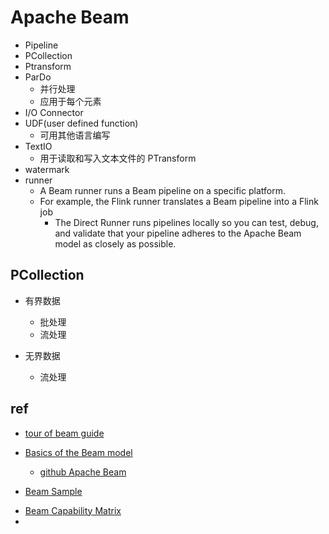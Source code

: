 # Apache Beam
+ Pipeline
+ PCollection
+ Ptransform
+ ParDo
    + 并行处理
    + 应用于每个元素
+ I/O Connector
+ UDF(user defined function)
    + 可用其他语言编写
+ TextIO
    + 用于读取和写入文本文件的 PTransform
+ watermark
+ runner
    + A Beam runner runs a Beam pipeline on a specific platform.
    + For example, the Flink runner translates a Beam pipeline into a Flink job
        + The Direct Runner runs pipelines locally so you can test, debug, and validate that your pipeline adheres to the Apache Beam model as closely as possible.

## PCollection
+ 有界数据
    + 批处理
    + 流处理

+ 无界数据
    + 流处理

## ref
+ [tour of beam guide](https://tour.beam.apache.org/tour/java/introduction/guide)

+ [Basics of the Beam model](https://beam.apache.org/documentation/basics/)
    + [github Apache Beam](https://github.com/apache/beam)

+ [Beam Sample](https://github.com/takidau/streamingbook/blob/master/src/main/java/net/streamingbook/BeamModel.java)

<!-- runner -->
+ [Beam Capability Matrix](https://beam.apache.org/documentation/runners/capability-matrix/)
+ []()